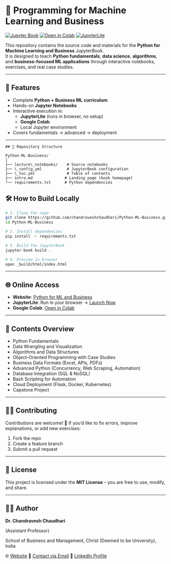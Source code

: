 # 📘 Programming for Machine Learning and Business

[![Jupyter Book](https://jupyterbook.org/badge.svg)](https://chandraveshchaudhari.github.io/Python-ML-Business/)
[![Open in Colab](https://colab.research.google.com/assets/colab-badge.svg)](https://colab.research.google.com/github/chandraveshchaudhari/Python-ML-Business/)
[![JupyterLite](https://img.shields.io/badge/launch-jupyterlite-blue)](https://chandraveshchaudhari.github.io/Python-ML-Business/lite/lab/)

This repository contains the source code and materials for the **Python for Machine Learning and Business** JupyterBook.  
It is designed to teach **Python fundamentals**, **data science**, **algorithms**, and **business-focused ML applications** through interactive notebooks, exercises, and real case studies.

---

## 🚀 Features
- Complete **Python + Business ML curriculum**
- Hands-on **Jupyter Notebooks**
- Interactive execution in:
  - **JupyterLite** (runs in browser, no setup)
  - **Google Colab**
  - Local Jupyter environment
- Covers fundamentals → advanced → deployment

---
```
## 📂 Repository Structure

Python-ML-Business/
│
├── lecture\_notebooks/    # Source notebooks
├── \_config.yml           # JupyterBook configuration
├── \_toc.yml              # Table of contents
├── intro.md              # Landing page (book homepage)
└── requirements.txt      # Python dependencies
```

## 🛠️ How to Build Locally
```bash
# 1. Clone the repo
git clone https://github.com/chandraveshchaudhari/Python-ML-Business.git
cd Python-ML-Business

# 2. Install dependencies
pip install -r requirements.txt

# 3. Build the JupyterBook
jupyter-book build .

# 4. Preview in browser
open _build/html/index.html
````

---

## 🌐 Online Access

* **Website**: [Python for ML and Business](https://chandraveshchaudhari.github.io/Python-ML-Business/)
* **JupyterLite**: Run in your browser → [Launch Now](https://chandraveshchaudhari.github.io/Python-ML-Business/lite/lab/)
* **Google Colab**: [Open in Colab](https://colab.research.google.com/github/chandraveshchaudhari/Python-ML-Business/)

---

## 📖 Contents Overview

* Python Fundamentals
* Data Wrangling and Visualization
* Algorithms and Data Structures
* Object-Oriented Programming with Case Studies
* Business Data Formats (Excel, APIs, PDFs)
* Advanced Python (Concurrency, Web Scraping, Automation)
* Database Integration (SQL & NoSQL)
* Bash Scripting for Automation
* Cloud Deployment (Flask, Docker, Kubernetes)
* Capstone Project

---

## 🧑‍💻 Contributing

Contributions are welcome! 🚀
If you’d like to fix errors, improve explanations, or add new exercises:

1. Fork the repo
2. Create a feature branch
3. Submit a pull request

---

## 📜 License

This project is licensed under the **MIT License** – you are free to use, modify, and share.

---

## 👨‍🏫 Author

**Dr. Chandravesh Chaudhari**

(Assistant Professor)

School of Business and Management, 
Christ (Deemed to be University), India

🌐 [Website](https://chandraveshchaudhari.github.io/website/)
📧 [Contact via Email](mailto:chandraveshchaudhari@gmail.com)
🔗 [LinkedIn Profile](https://www.linkedin.com/in/chandraveshchaudhari)

